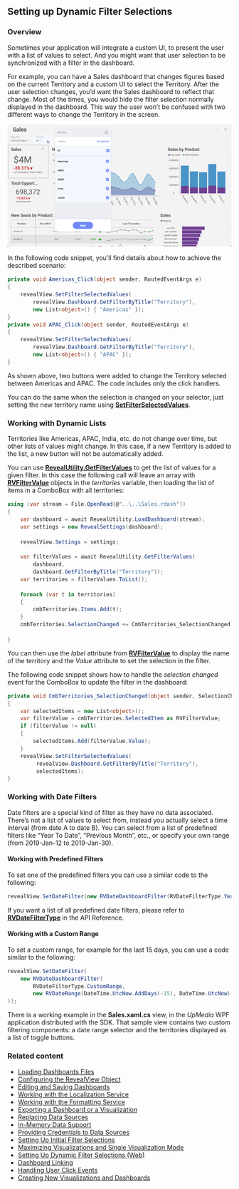 ## Setting up Dynamic Filter Selections

### Overview

Sometimes your application will integrate a custom UI, to present the
user with a list of values to select. And you might want that user
selection to be synchronized with a filter in the dashboard.

For example, you can have a Sales dashboard that changes figures based
on the current Territory and a custom UI to select the Territory. After
the user selection changes, you’d want the Sales dashboard to reflect
that change. Most of the times, you would hide the filter selection
normally displayed in the dashboard. This way the user won’t be confused
with two different ways to change the Territory in the screen.

![Displaying filter selections](images/territory_filter_selections.png)

In the following code snippet, you’ll find details about how to achieve
the described scenario:

``` csharp
private void Americas_Click(object sender, RoutedEventArgs e)
{
    revealView.SetFilterSelectedValues(
        revealView.Dashboard.GetFilterByTitle("Territory"),
        new List<object>() { "Americas" });
}
private void APAC_Click(object sender, RoutedEventArgs e)
{
    revealView.SetFilterSelectedValues(
        revealView.Dashboard.GetFilterByTitle("Territory"),
        new List<object>() { "APAC" });
}
```

As shown above, two buttons were added to change the Territory selected
between Americas and APAC. The code includes only the click handlers.

You can do the same when the selection is changed on your selector, just
setting the new territory name using
[**SetFilterSelectedValues**](rvui.wpf\<subscript\>infragistics.sdk.revealview\</subscript\>setfilterselectedvalues).

### Working with Dynamic Lists

Territories like Americas, APAC, India, etc. do not change over time,
but other lists of values might change. In this case, if a new Territory
is added to the list, a new button will not be automatically added.

You can use
[**RevealUtility.GetFilterValues**](rvui.wpf\<subscript\>infragistics.sdk.revealutility\</subscript\>getfiltervalues)
to get the list of values for a given filter. In this case the following
call will leave an array with
[**RVFilterValue**](rvui.wpf~infragistics.sdk.rvfiltervalue) objects in
the *territories* variable, then loading the list of items in a ComboBox
with all territories:

``` csharp
using (var stream = File.OpenRead(@"..\..\Sales.rdash"))
{
    var dashboard = await RevealUtility.LoadDashboard(stream);
    var settings = new RevealSettings(dashboard);

    revealView.Settings = settings;

    var filterValues = await RevealUtility.GetFilterValues(
        dashboard,
        dashboard.GetFilterByTitle("Territory"));
    var territories = filterValues.ToList();

    foreach (var t in territories)
    {
        cmbTerritories.Items.Add(t);
    }
    cmbTerritories.SelectionChanged += CmbTerritories_SelectionChanged;

}
```

You can then use the *label* attribute from
[**RVFilterValue**](rvui.wpf~infragistics.sdk.rvfiltervalue) to display
the name of the territory and the *Value* attribute to set the selection
in the filter.

The following code snippet shows how to handle the *selection changed*
event for the ComboBox to update the filter in the dashboard:

``` csharp
private void CmbTerritories_SelectionChanged(object sender, SelectionChangedEventArgs e)
{
    var selectedItems = new List<object>();
    var filterValue = cmbTerritories.SelectedItem as RVFilterValue;
    if (filterValue != null)
    {
        selectedItems.Add(filterValue.Value);
    }
    revealView.SetFilterSelectedValues(
         revealView.Dashboard.GetFilterByTitle("Territory"),
         selectedItems);
}
```

### Working with Date Filters

Date filters are a special kind of filter as they have no data
associated. There’s not a list of values to select from, instead you
actually select a time interval (from date A to date B). You can select
from a list of predefined filters like “Year To Date”, “Previous Month”,
etc., or specify your own range (from 2019-Jan-12 to 2019-Jan-30).

#### Working with Predefined Filters

To set one of the predefined filters you can use a similar code to the
following:

``` csharp
revealView.SetDateFilter(new RVDateDashboardFilter(RVDateFilterType.YearToDate));
```

If you want a list of all predefined date filters, please refer to
[**RVDateFilterType**](rvui.wpf~infragistics.sdk.rvdatefiltertype) in
the API Reference.

#### Working with a Custom Range

To set a custom range, for example for the last 15 days, you can use a
code similar to the following:

``` csharp
revealView.SetDateFilter(
    new RVDateDashboardFilter(
        RVDateFilterType.CustomRange,
        new RVDateRange(DateTime.UtcNow.AddDays(-15), DateTime.UtcNow)
));
```

There is a working example in the **Sales.xaml.cs** view, in the
*UpMedia* WPF application distributed with the SDK. That sample view
contains two custom filtering components: a date range selector and the
territories displayed as a list of toggle buttons.

### Related content

  - [Loading Dashboards Files](loading-dashboards-desktop.md)
  - [Configuring the RevealView Object](configuring-revealview-desktop.md)
  - [Editing and Saving Dashboards](editing-saving-dashboards-desktop.md)
  - [Working with the Localization Service](localization-service-desktop.md)
  - [Working with the Formatting Service](formatting-service-desktop.md)
  - [Exporting a Dashboard or a Visualization](exporting-dashboard-visualization-desktop.md)
  - [Replacing Data Sources](replacing-data-sources-desktop.md)
  - [In-Memory Data Support](in-memory-data-desktop.md)
  - [Providing Credentials to Data Sources](providing-credentials-datasources-desktop.md)
  - [Setting Up Initial Filter Selections](setting-initial-filters-desktop.md)
  - [Maximizing Visualizations and Single Visualization Mode](maximizing-visualizations-desktop.md)
  - [Setting Up Dynamic Filter Selections (Web)](../../web-sdk/using-the-client-sdk/setting-dynamic-filters-client-web.md)
  - [Dashboard Linking](dashboard-linking-desktop.md)
  - [Handling User Click Events](handling-click-events-desktop.md)
  - [Creating New Visualizations and Dashboards](creating-visualizations-dashboards-desktop.md)
